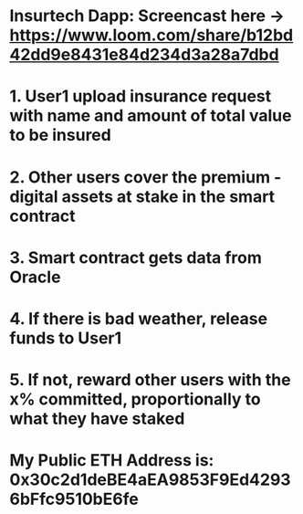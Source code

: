 # Insurtech Dapp: Screencast here -> https://www.loom.com/share/b12bd42dd9e8431e84d234d3a28a7dbd
# 1. User1 upload insurance request with name and amount of total value to be insured
# 2. Other users cover the premium - digital assets at stake in the smart contract
# 3. Smart contract gets data from Oracle
# 4. If there is bad weather, release funds to User1
# 5. If not, reward other users with the x% committed, proportionally to what they have staked

# My Public ETH Address is: 0x30c2d1deBE4aEA9853F9Ed42936bFfc9510bE6fe
